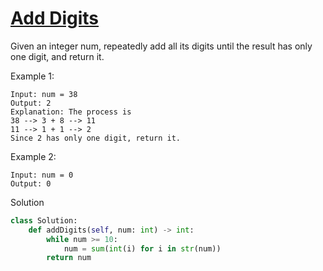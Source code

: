 # [Add Digits](https://leetcode.com/problems/add-digits/)

Given an integer num, repeatedly add all its digits until the result has only one digit, and return it.

Example 1:
```
Input: num = 38
Output: 2
Explanation: The process is
38 --> 3 + 8 --> 11
11 --> 1 + 1 --> 2 
Since 2 has only one digit, return it.
```
Example 2:
```
Input: num = 0
Output: 0
```
Solution
```python
class Solution:
    def addDigits(self, num: int) -> int:
        while num >= 10:
            num = sum(int(i) for i in str(num))
        return num
```